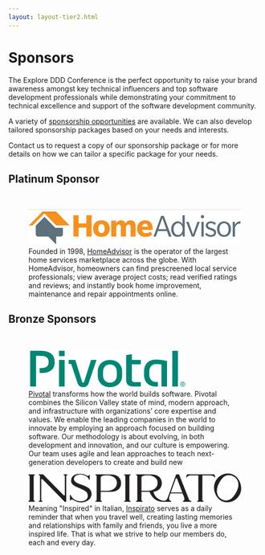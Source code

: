 ```yaml
---
layout: layout-tier2.html
---
```

<div class="container section page sponsors">
	<h1 class="section-header">Sponsors</h1>
	<p class="copy">The Explore DDD Conference is the perfect opportunity to raise your brand awareness amongst key technical influencers and top software development professionals while demonstrating your commitment to technical excellence and support of the software development community.</p>
	<p class="copy">A variety of <a href="explore-ddd-2018-sponsorship-opportunities.pdf">sponsorship opportunities</a> are available. We can also develop tailored sponsorship packages based on your needs and interests.</p>
	<p class="copy">Contact us to request a copy of our sponsorship package or for more details on how we can tailor a specific package for your needs.</p>
	<h2 class="page-subheader">Platinum Sponsor</h2>
	<br>
	<figure>
        <a href="https://www.homeadvisor.com/"><img src="../img/logos/sponsor-home-advisor.png" class="sponsor-logo sponsor-logo-platinum"></a>
        <figcaption>Founded in 1998, <a href="https://www.homeadvisor.com/">HomeAdvisor</a> is the operator of the largest home services marketplace across the globe. With HomeAdvisor, homeowners can find prescreened local service professionals; view average project costs; read verified ratings and reviews; and instantly book home improvement, maintenance and repair appointments online.</figcaption>
    </figure>
	<h2 class="page-subheader">Bronze Sponsors</h2>
	<br>
	<figure>
        <a href="https://www.pivotal.io/"><img src="../img/logos/sponsor-pivotal.png" class="sponsor-logo"></a>
        <figcaption><a href="https://www.pivotal.io/">Pivotal</a> transforms how the world builds software. Pivotal combines the Silicon Valley state of mind, modern approach, and infrastructure with organizations’ core expertise and values. We enable the leading companies in the world to innovate by employing an approach focused on building software. Our methodology is about evolving, in both development and innovation, and our culture is empowering. Our team uses agile and lean approaches to teach next-generation developers to create and build new</figcaption>
    </figure>
	<figure>
        <a href="https://www.inspirato.com/"><img src="../img/logos/sponsor-inspirato.png" class="sponsor-logo"></a>
        <figcaption>Meaning "Inspired" in Italian, <a href="https://www.inspirato.com/">Inspirato</a> serves as a daily reminder that when you travel well, creating lasting memories and relationships with family and friends, you live a more inspired life. That is what we strive to help our members do, each and every day.</figcaption>
    </figure>

</div>